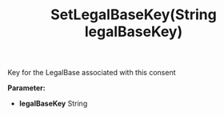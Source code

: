 ﻿---
uid: crmscript_ref_NSConsentInfo_SetLegalBaseKey
title: SetLegalBaseKey(String legalBaseKey)
intellisense: NSConsentInfo.SetLegalBaseKey
keywords: NSConsentInfo, GetLegalBaseKey
so.topic: reference
---

Key for the LegalBase associated with this consent

**Parameter:** 
 - **legalBaseKey** String

